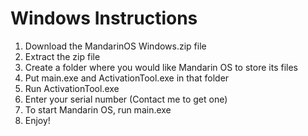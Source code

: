 # Windows Instructions
1. Download the MandarinOS Windows.zip file
2. Extract the zip file
3. Create a folder where you would like Mandarin OS to store its files
4. Put main.exe and ActivationTool.exe in that folder
5. Run ActivationTool.exe
6. Enter your serial number (Contact me to get one)
6. To start Mandarin OS, run main.exe
7. Enjoy!
